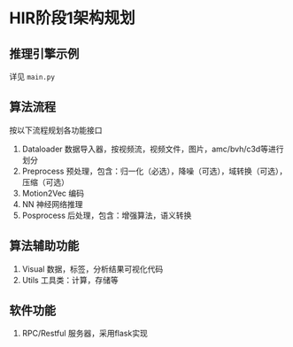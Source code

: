 # HIR阶段1架构规划

## 推理引擎示例
详见 `main.py`

## 算法流程
按以下流程规划各功能接口
1. Dataloader 数据导入器，按视频流，视频文件，图片，amc/bvh/c3d等进行划分
2. Preprocess 预处理，包含：归一化（必选），降噪（可选），域转换（可选），压缩（可选）
3. Motion2Vec 编码
4. NN 神经网络推理
5. Posprocess 后处理，包含：增强算法，语义转换

## 算法辅助功能
1. Visual 数据，标签，分析结果可视化代码
2. Utils 工具类：计算，存储等

## 软件功能
1. RPC/Restful 服务器，采用flask实现